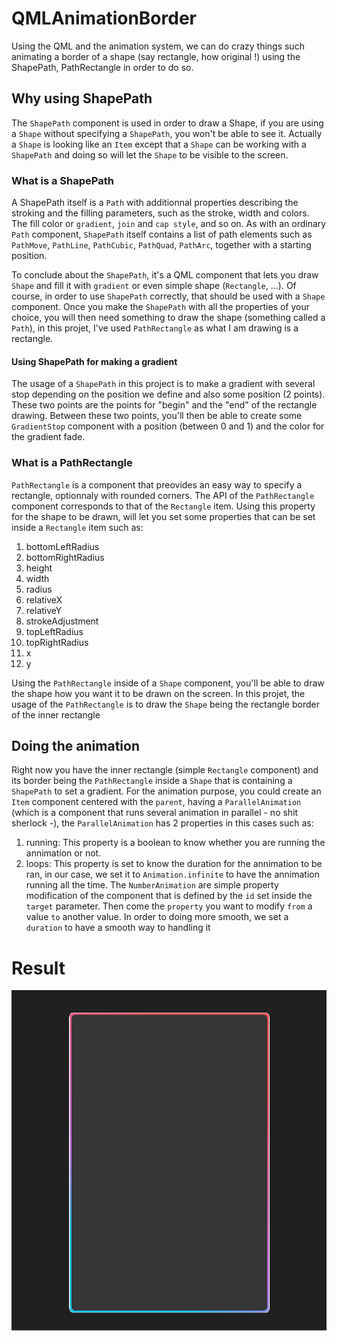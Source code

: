 # QMLAnimationBorder

Using the QML and the animation system, we can do crazy things such animating a border of a shape (say rectangle, how original !) using the ShapePath, PathRectangle in order to do so.

## Why using ShapePath

The `ShapePath` component is used in order to draw a Shape, if you are using a `Shape` without specifying a `ShapePath`, you won't be able to see it. Actually a `Shape` is looking like an `Item` except that a `Shape` can be working with a `ShapePath` and doing so will let the `Shape` to be visible to the screen.

### What is a ShapePath

A ShapePath itself is a `Path` with additionnal properties describing the stroking and the filling parameters, such as the stroke, width and colors. The fill color or `gradient`, `join` and `cap style`, and so on. As with an ordinary `Path` component, `ShapePath` itself contains a list of path elements such as `PathMove`, `PathLine`, `PathCubic`, `PathQuad`, `PathArc`, together with a starting position.

To conclude about the `ShapePath`, it's a QML component that lets you draw `Shape` and fill it with `gradient` or even simple shape (`Rectangle`, ...). Of course, in order to use `ShapePath` correctly, that should be used with a `Shape` component. Once you make the `ShapePath` with all the properties of your choice, you will then need something to draw the shape (something called a `Path`), in this projet, I've used `PathRectangle` as what I am drawing is a rectangle.

#### Using ShapePath for making a gradient

The usage of a `ShapePath` in this project is to make a gradient with several stop depending on the position we define and also some position (2 points). These two points are the points for "begin" and the "end" of the rectangle drawing. Between these two points, you'll then be able to create some `GradientStop` component with a position (between 0 and 1) and the color for the gradient fade. 

### What is a PathRectangle

`PathRectangle` is a component that preovides an easy way to specify a rectangle, optionnaly with rounded corners. The API of the `PathRectangle` component corresponds to that of the `Rectangle` item. Using this property for the shape to be drawn, will let you set some properties that can be set inside a `Rectangle` item such as:
1. bottomLeftRadius
2. bottomRightRadius
3. height
4. width
5. radius
6. relativeX
7. relativeY
8. strokeAdjustment
9. topLeftRadius
10. topRightRadius
11. x
12. y

Using the `PathRectangle` inside of a `Shape` component, you'll be able to draw the shape how you want it to be drawn on the screen. In this projet, the usage of the `PathRectangle` is to draw the `Shape` being the rectangle border of the inner rectangle 

## Doing the animation

Right now you have the inner rectangle (simple `Rectangle` component) and its border being the `PathRectangle` inside a `Shape` that is containing a `ShapePath` to set a gradient. For the animation purpose, you could create an `Item` component centered with the `parent`, having a `ParallelAnimation` (which is a component that runs several animation in parallel - no shit sherlock -), the `ParallelAnimation` has 2 properties in this cases such as:
1. running: This property is a boolean to know whether you are running the annimation or not.
2. loops: This property is set to know the duration for the annimation to be ran, in our case, we set it to `Animation.infinite` to have the annimation running all the time.
The `NumberAnimation` are simple property modification of the component that is defined by the `id` set inside the `target` parameter. Then come the `property` you want to modify `from` a value `to` another value. In order to doing more smooth, we set a `duration` to have a smooth way to handling it

# Result

![AnimationBorder](./assets/animationBorder.gif)

